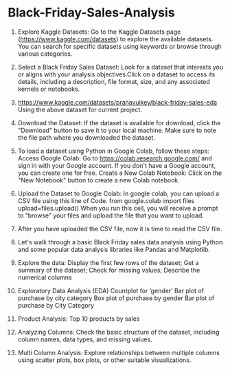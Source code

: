 # Black-Friday-Sales-Analysis
1.	Explore Kaggle Datasets:
Go to the Kaggle Datasets page (https://www.kaggle.com/datasets) to explore the available datasets. You can search for specific datasets using keywords or browse through various categories.

2.	Select a Black Friday Sales Dataset:
Look for a dataset that interests you or aligns with your analysis objectives.Click on a dataset to access its details, including a description, file format, size, and any associated kernels or notebooks.
3.	 https://www.kaggle.com/datasets/pranavuikey/black-friday-sales-eda
Using the above dataset for current project.

4.	Download the Dataset:
If the dataset is available for download, click the "Download" button to save it to your local machine. Make sure to note the file path where you downloaded the dataset.

5.	To load a dataset using Python in Google Colab, follow these steps:
Access Google Colab:
Go to https://colab.research.google.com/ and sign in with your Google account.
If you don't have a Google account, you can create one for free.
Create a New Colab Notebook:
Click on the "New Notebook" button to create a new Colab notebook.

6.	Upload the Dataset to Google Colab:
In google colab, you can upload a CSV file using this line of Code.
from google.colab import files
upload=files.upload()
When you run this cell, you will receive a prompt to “browse” your files and upload the file that you want to upload.

7.	After you have uploaded the CSV file, now it is time to read the CSV file. 

8.	Let's walk through a basic Black Friday sales data analysis using Python and some popular data analysis libraries like Pandas and Matplotlib. 
9.	Explore the data: Display the first few rows of the dataset; Get a summary of the dataset; Check for missing values; Describe the numerical columns

10.	Exploratory Data Analysis (EDA)
Countplot for ‘gender’
Bar plot of purchase by city category
Box plot of purchase by gender
Bar plot of purchase by City Category

11.	Product Analysis: Top 10 products by sales
    
12. Analyzing Columns: Check the basic structure of the dataset, including column names, data types, and missing values.

    
13.	Multi Column Analysis: Explore relationships between multiple columns using scatter plots, box plots, or other suitable visualizations.

 





